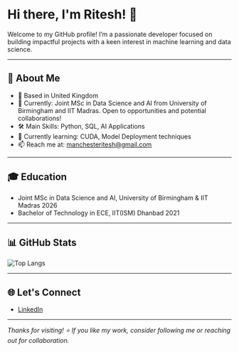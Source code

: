 # Hi there, I'm Ritesh! 👋

Welcome to my GitHub profile! I’m a passionate developer focused on building impactful projects with a keen interest in machine learning and data science.

---

## 🚀 About Me

- 📍 Based in United Kingdom
- 💼 Currently: Joint MSc in Data Science and AI from University of Birmingham and IIT Madras. Open to opportunities and potential collaborations!
- 🛠️ Main Skills: Python, SQL, AI Applications
- 🌱 Currently learning: CUDA, Model Deployment techniques
- 📫 Reach me at: manchesteritesh@gmail.com

---


## 🎓 Education
  - Joint MSc in Data Science and AI, University of Birmingham & IIT Madras 2026
  - Bachelor of Technology in ECE, IIT(ISM) Dhanbad 2021

---

## 📊 GitHub Stats

![Top Langs](https://github-readme-stats.vercel.app/api/top-langs/?username=cr7ritesh&layout=compact&theme=radical)

---

## 🌐 Let's Connect

- [LinkedIn](https://linkedin.com/in/ritesh-manna)

---

_Thanks for visiting! ⭐️ If you like my work, consider following me or reaching out for collaboration._
